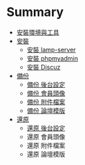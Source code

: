 # Summary

* [安裝環境與工具](README.md)
* [安裝](install/README.md)
    * [安裝 lamp-server](install/inst_lamp.md)
    * [安裝 phpmyadmin](install/inst_phpmyadm.md)
    * [安裝 Discuz](install/inst_discuz.md)
* [備份](backup/README.md)
    * [備份 後台設定](backup/bkup_sql.md)
    * [備份 會員頭像](backup/bkup_member.md)
    * [備份 附件檔案](backup/bkup_attachment.md)
    * [備份 論壇模版](backup/bkup_template.md)
* [還原](restore/README.md)
    * [還原 後台設定](restore/sr_sql.md)
    * 還原 會員頭像
    * 還原 附件檔案
    * 還原 論壇模版